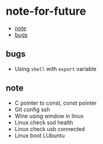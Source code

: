 # note-for-future
- [note](./Note/)
- [bugs](./Some_bugs/)

## bugs
- Using `shell` with `export` variable

## note 
- C pointer to const, const pointer
- Git config ssh
- Wine using window in linux
- Linux check ssd health
- Linux check usb connected
- Linux boot LUbuntu
